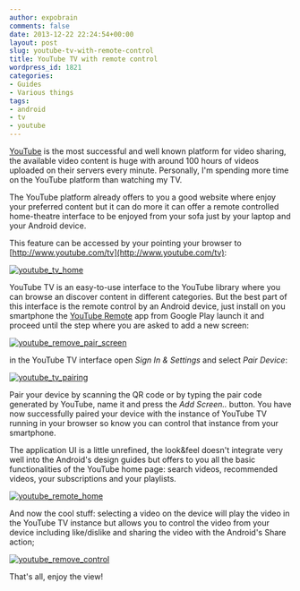 ```yaml
---
author: expobrain
comments: false
date: 2013-12-22 22:24:54+00:00
layout: post
slug: youtube-tv-with-remote-control
title: YouTube TV with remote control
wordpress_id: 1821
categories:
- Guides
- Various things
tags:
- android
- tv
- youtube
---
```


[YouTube](http://www.youtube.com/) is the most successful and well known platform for video sharing, the available video content is huge with around 100 hours of videos uploaded on their servers every minute. Personally, I'm spending more time on the YouTube platform than watching my TV.

The YouTube platform already offers to you a good website where enjoy your preferred content but it can do more it can offer a remote controlled home-theatre interface to be enjoyed from your sofa just by your laptop and your Android device.

<!-- more -->

This feature can be accessed by your pointing your browser to [http://www.youtube.com/tv](http://www.youtube.com/tv):

[![youtube_tv_home](http://www.expobrain.net/wp-content/uploads/2013/12/youtube_tv_home-300x187.png)](http://www.expobrain.net/wp-content/uploads/2013/12/youtube_tv_home.png)

YouTube TV is an easy-to-use interface to the YouTube library where you can browse an discover content in different categories. But the best part of this interface is the remote control by an Android device, just install on you smartphone the [YouTube Remote](https://play.google.com/store/apps/details?id=com.google.android.ytremote) app from Google Play launch it and proceed until the step where you are asked to add a new screen:

[![youtube_remove_pair_screen](http://www.expobrain.net/wp-content/uploads/2013/12/youtube_remove_pair_screen-180x300.png)](http://www.expobrain.net/wp-content/uploads/2013/12/youtube_remove_pair_screen.png)

in the YouTube TV interface open _Sign In & Settings_ and select _Pair Device_:

[![youtube_tv_pairing](http://www.expobrain.net/wp-content/uploads/2013/12/youtube_tv_pairing-300x187.png)](http://www.expobrain.net/wp-content/uploads/2013/12/youtube_tv_pairing.png)

Pair your device by scanning the QR code or by typing the pair code generated by YouTube, name it and press the _Add Screen.._ button. You have now successfully paired your device with the instance of YouTube TV running in your browser so know you can control that instance from your smartphone. 

The application UI is a little unrefined, the look&feel doesn't integrate very well into the Android's design guides but offers to you all the basic functionalities of the YouTube home page: search videos, recommended videos, your subscriptions and your playlists.

[![youtube_remote_home](http://www.expobrain.net/wp-content/uploads/2013/12/youtube_remote_home-180x300.png)](http://www.expobrain.net/wp-content/uploads/2013/12/youtube_remote_home.png)

And now the cool stuff: selecting a video on the device will play the video in the YouTube TV instance but allows you to control the video from your device including like/dislike and sharing the video with the Android's Share action;

[![youtube_remove_control](http://www.expobrain.net/wp-content/uploads/2013/12/youtube_remove_control-180x300.png)](http://www.expobrain.net/wp-content/uploads/2013/12/youtube_remove_control.png)

That's all, enjoy the view!
